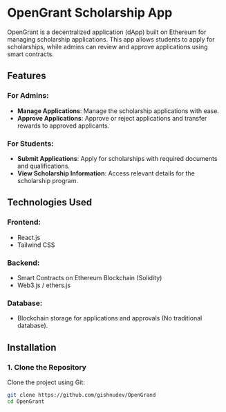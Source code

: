 # OpenGrant Scholarship App

OpenGrant is a decentralized application (dApp) built on Ethereum for managing scholarship applications. This app allows students to apply for scholarships, while admins can review and approve applications using smart contracts.

## Features

### For Admins:
- **Manage Applications**: Manage the scholarship applications with ease.
- **Approve Applications**: Approve or reject applications and transfer rewards to approved applicants.

### For Students:
- **Submit Applications**: Apply for scholarships with required documents and qualifications.
- **View Scholarship Information**: Access relevant details for the scholarship program.

## Technologies Used

### Frontend:
- React.js
- Tailwind CSS

### Backend:
- Smart Contracts on Ethereum Blockchain (Solidity)
- Web3.js / ethers.js

### Database:
- Blockchain storage for applications and approvals (No traditional database).

## Installation

### 1. Clone the Repository
Clone the project using Git:

```bash
git clone https://github.com/gishnudev/OpenGrand
cd OpenGrant
